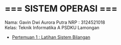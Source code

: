 # === SISTEM OPERASI ===
Nama: Gavin Dwi Aurora Putra
NRP : 3124521018  
Kelas: Teknik Informatika A PSDKU Lamongan  

- [Pertemuan 1 : Latihan Sistem Bilangan](SistemBilangan.md)
